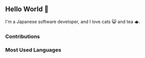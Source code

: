 ## Hello World 👋

I'm a Japanese software developer, and I love cats 😺 and tea 🫖.

### Contributions

<!-- readme-stats:contributions -->

### Most Used Languages

<!-- readme-stats:most-used-languages -->
